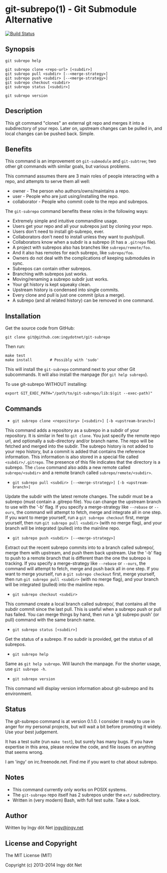 git-subrepo(1) - Git Submodule Alternative
==========================================

[![Build Status](https://travis-ci.org/ingydotnet/git-subrepo.png?branch=master)](https://travis-ci.org/ingydotnet/git-subrepo)

## Synopsis

    git subrepo help

    git subrepo clone <repo-url> [<subdir>]
    git subrepo pull <subdir> [--<merge-strategy>]
    git subrepo push <subdir> [--<merge-strategy>]
    git subrepo checkout <subdir>
    git subrepo status [<subdir>]

    git subrepo version

## Description

This git command "clones" an external git repo and merges it into a
subdirectory of your repo. Later on, upstream changes can be pulled in, and
local changes can be pushed back. Simple.

## Benefits

This command is an improvement on `git-submodule` and `git-subtree`; two other
git commands with similar goals, but various problems.

This command assumes there are 3 main roles of people interacting with a repo,
and attempts to serve them all well:

* owner - The person who authors/owns/maintains a repo.
* user - People who are just using/installing the repo.
* collaborator - People who commit code to the repo and subrepos.

The `git-subrepo` command benefits these roles in the following ways:

* Extremely simple and intuitive commandline usage.
* Users get your repo and all your subrepos just by cloning your repo.
* Users don't need to install git-subrepo, ever.
* Collaborators don't need to install unless they want to push/pull.
* Collaborators know when a subdir is a subrepo (it has a `.gitrepo` file).
* A project with subrepos also has branches like `subrepo/remote/foo`.
* And it also has remotes for each subrepo, like `subrepo/foo`.
* Owners do not deal with the complications of keeping submodules in sync.
* Subrepos can contain other subrepos.
* Branching with subrepos just works.
* Moving/renaming a subrepo subdir just works.
* Your git history is kept squeaky clean.
* Upstream history is condensed into single commits.
* Every clone and pull is just one commit (plus a merge).
* A subrepo (and all related history) can be removed in one command.

## Installation

Get the source code from GitHub:

    git clone git@github.com:ingydotnet/git-subrepo

Then run:

    make test
    make install        # Possibly with 'sudo'

This will install the `git-subrepo` command next to your other Git subcommands.
It will also install the manpage (for `git help subrepo`).

To use git-subrepo WITHOUT installing:

    export GIT_EXEC_PATH="/path/to/git-subrepo/lib:$(git --exec-path)"

## Commands

* `git subrepo clone <repository> [<subdir>] [-b <upstream-branch>]`

This command adds a repository as a subrepo in a subdir of your repository. It
is similar in feel to `git clone`. You just specify the remote repo url, and
optionally a sub-directory and/or branch name. The repo will be fetched and
merged into the subdir. The subrepo history is not added to your repo history,
but a commit is added that contains the reference information.  This
information is also stored in a special file called `<subdir>/.gitrepo`.  The
presence of this file indicates that the directory is a subrepo. The `clone`
command also adds a new remote called `subrepo/<subdir>` and a remote branch
called `subrepo/remote/<subdir>`.

* `git subrepo pull <subdir> [--<merge-strategy>] [-b <upstream-branch>]`

Update the subdir with the latest remote changes. The subdir must be a subrepo
(must contain a .gitrepo file). You can change the upstream branch to use with
the '-b' flag. If you specify a merge-strategy like `--rebase` or `--ours`, the
command will attempt to fetch, merge and integrate all in one step. If you want
to merge yourself, run a `git subrepo checkout` first, merge yourself, then run
`git subrepo pull <subdir>` (with no merge flag), and your branch will be
integrated (pulled) into the mainline repo.

* `git subrepo push <subdir> [--<merge-strategy>]`

Extract out the recent subrepo commits into to a branch called
subrepo/<subdir>, merge them with upstream, and push them back upstream. Use
the '-b' flag to push to a remote branch that is different than the one the
subrepo is tracking. If you specify a merge-strategy like `--rebase` or
`--ours`, the command will attempt to fetch, merge and push back all in one
step. If you want to merge yourself, run a `git subrepo checkout` first, merge
yourself, then run `git subrepo pull <subdir>` (with no merge flag), and your
branch will be integrated (pulled) into the mainline repo.

* `git subrepo checkout <subdir>`

This command create a local branch called subrepo/<subrepo>, that contains all
the subdir commit since the last pull. This is useful when a subrepo push or
pull has failed.  You can merge things by hand, then run a 'git subrepo push'
(or pull) command with the same branch name.

* `git subrepo status [<subdir>]`

Get the status of a subrepo. If no subdir is provided, get the status of all
subrepos.

* `git subrepo help`

Same as `git help subrepo`. Will launch the manpage. For the shorter usage, use
`git subrepo -h`.

* `git subrepo version`

This command will display version information about git-subrepo and its
environment.

## Status

The git-subrepo command is at version 0.1.0. I consider it ready to use in
anger for my personal projects, but will wait a bit before promoting it widely.
Use your best judgement.

It has a test suite (run `make test`), but surely has many bugs. If you have
expertise in this area, please review the code, and file issues on anything
that seems wrong.

I am 'ingy' on irc.freenode.net. Find me if you want to chat about subrepo.

## Notes

* This command currently only works on POSIX systems.
* The `git-subrepo` repo itself has 2 subrepos under the `ext/` subdirectory.
* Written in (very modern) Bash, with full test suite. Take a look.

## Author

Written by Ingy döt Net <ingy@ingy.net>

## License and Copyright

The MIT License (MIT)

Copyright (c) 2013-2014 Ingy döt Net
